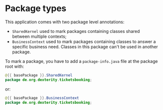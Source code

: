 # Package types

This application comes with two package level annotations:

- `SharedKernel` used to mark packages containing classes shared between multiple contexts;
- `BusinessContext` used to mark packages containing classes to answer a specific business need. Classes in this package can't be used in another package.

To mark a package, you have to add a `package-info.java` file at the package root with:

```java
@{{ basePackage }}.SharedKernel
package de.org.dexterity.ticketsbooking;

```

or:

```java
@{{ basePackage }}.BusinessContext
package de.org.dexterity.ticketsbooking;

```
